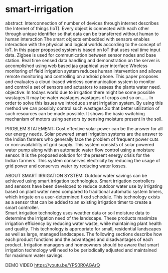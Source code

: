 # smart-irrigation
abstract:
Interconnection of number of devices through internet describes the Internet of things (IoT). 
Every object is connected with each other through unique identifier so that data can be transferred without human to human interaction
The smart objects embedded with sensors enables interaction with the physical and logical worlds according to the concept of IoT. 
In this paper proposed system is based on IoT that uses real time input data.
 Zigbee is used for communication between sensor nodes and base station.
Real time sensed data handling and demonstration on the server is accomplished using web based jaa graphical user interface
Wireless monitoring of field irrigation system reduces human intervention and allows remote monitoring and controlling on android phone. 
This paper proposes and evaluates a cloud-based wireless communication system to monitor and control a set of sensors and actuators to assess the plants water need.
objective:
In todays world due to irrigation there might be some possible wastages.It may be water wastages,wastages of crops and so on……
In order to solve this issues we introduce smart irrigation system.
By using this method we can possibly control such wastages.So that better utilization of such resources can be made possible.
It shows the basic switching mechanism of motors using sensors by sensing moisture present in the soil.

PROBLEM STATEMENT:
Cost effective solar power can be the answer for all our energy needs. 
Solar powered smart irrigation systems are the answer to the Indian farmers who generally face the problem of frequent power cuts or non-availability of grid supply. 
This system consists of solar powered water pump along with an automatic water flow control using a moisture sensor. 
It is the proposed solution for the present energy crisis for the Indian farmers. 
This system conserves electricity by reducing the usage of grid power and conserves water by reducing water losses.

ABOUT SMART IRRIGATION SYSTEM:
Outdoor water savings can be achieved using smart irrigation technologies. 
Smart irrigation controllers and sensors have been developed to reduce outdoor water use by irrigating based on plant water need compared to traditional automatic system timers, which irrigate on a user-determined fixed schedule. 
This technology exists as a sensor that can be added to an existing irrigation timer to create a smart controller.  
Smart irrigation technology uses weather data or soil moisture data to determine the irrigation need of the landscape. 
These products maximize irrigation efficiency by reducing water waste, while maintaining plant health and quality. 
This technology is appropriate for small, residential landscapes as well as large, managed landscapes. 
The following sections describe how each product functions and the advantages and disadvantages of each product. 
 Irrigation managers and homeowners should be aware that smart irrigation technology will need to be periodically adjusted and maintained for maximum water savings.

DEMO VIDEO
https://youtu.be/YPS0R0AGArQ








